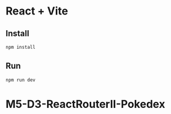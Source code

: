 # React + Vite

## Install

```bash
npm install
```

## Run

```bash
npm run dev
```
# M5-D3-ReactRouterII-Pokedex
